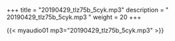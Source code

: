 +++
title = "20190429_tlz75b_5cyk.mp3"
description = " 20190429_tlz75b_5cyk.mp3 "
weight = 20
+++

{{< myaudio01 mp3="20190429_tlz75b_5cyk.mp3" >}}

